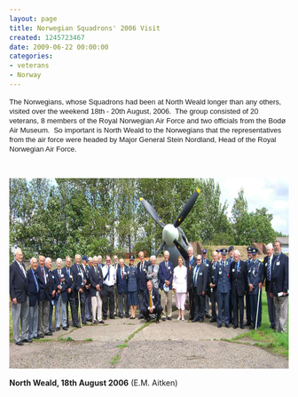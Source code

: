 ```yaml
---
layout: page
title: Norwegian Squadrons' 2006 Visit
created: 1245723467
date: 2009-06-22 00:00:00
categories:
- veterans
- Norway
---
```

<p><font face="Verdana, Arial, Helvetica"><font size="2">The Norwegians, whose Squadrons had been at North Weald longer than any others,  visited </font></font><font face="Verdana, Arial, Helvetica"><font size="2">over the weekend 18th - 20th August, 2006</font></font><font face="Verdana, Arial, Helvetica"><font size="2">.&nbsp; The group consisted of 20 veterans, 8 members of the Royal  Norwegian Air Force and two officials from the Bodø Air Museum.&nbsp; So  important is North Weald to the Norwegians that the representatives from the air  force were headed by Major General Stein Nordland, Head of the Royal Norwegian  Air Force. <br /></font></font></p><p>&nbsp;</p><p><font face="Verdana, Arial, Helvetica"><font size="2"><img height="343" width="700" alt="Visit by Norwegian Squadrons August 2006" src="/images/NowegianVets.jpg" /></font></font></p><p><strong>North Weald, 18th August 2006</strong> (E.M. Aitken)</p><p>&nbsp;</p>
